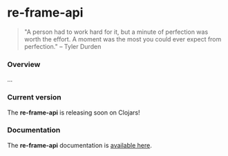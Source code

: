 
# re-frame-api
> "A person had to work hard for it, but a minute of perfection was worth the effort. A moment was the most you could ever expect from perfection." – Tyler Durden

### Overview
...

### Current version
The <strong>re-frame-api</strong> is releasing soon on Clojars!

### Documentation
The <strong>re-frame-api</strong> documentation is [available here](documentation/COVER.md).
